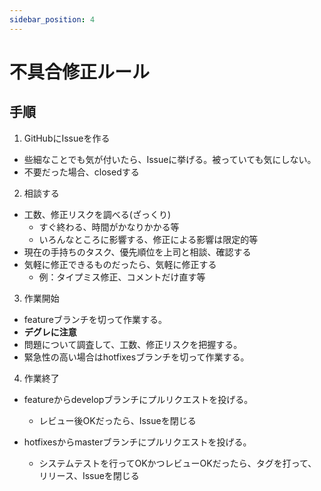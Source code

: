 ```yaml
---
sidebar_position: 4
---
```


# 不具合修正ルール
## 手順
1. GitHubにIssueを作る
* 些細なことでも気が付いたら、Issueに挙げる。被っていても気にしない。
* 不要だった場合、closedする

2. 相談する
* 工数、修正リスクを調べる(ざっくり)
  * すぐ終わる、時間がかなりかかる等
  * いろんなところに影響する、修正による影響は限定的等
* 現在の手持ちのタスク、優先順位を上司と相談、確認する
* 気軽に修正できるものだったら、気軽に修正する
  * 例：タイプミス修正、コメントだけ直す等

3. 作業開始
* featureブランチを切って作業する。
* **デグレに注意**
* 問題について調査して、工数、修正リスクを把握する。
* 緊急性の高い場合はhotfixesブランチを切って作業する。

4. 作業終了
* featureからdevelopブランチにプルリクエストを投げる。
  * レビュー後OKだったら、Issueを閉じる

* hotfixesからmasterブランチにプルリクエストを投げる。
  * システムテストを行ってOKかつレビューOKだったら、タグを打って、リリース、Issueを閉じる
